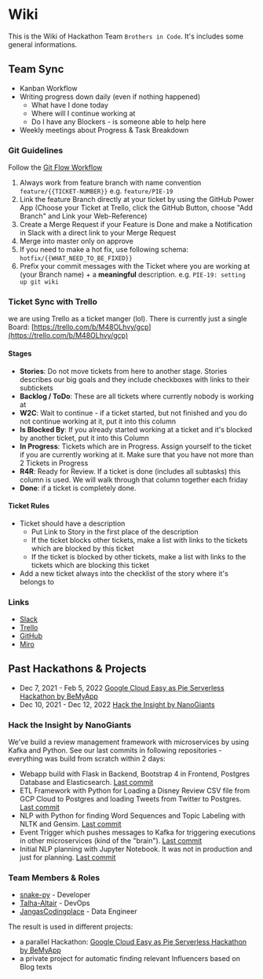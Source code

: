 # Wiki
This is the Wiki of Hackathon Team `Brothers in Code`. It's includes some general informations.

## Team Sync
- Kanban Workflow
- Writing progress down daily (even if nothing happened)
	- What have I done today
	- Where will I continue working at
	- Do I have any Blockers - is someone able to help here
- Weekly meetings about Progress & Task Breakdown

### Git Guidelines
Follow the [Git Flow Workflow](https://www.atlassian.com/git/tutorials/comparing-workflows/gitflow-workflow)
1. Always work from feature branch with name convention `feature/{{TICKET-NUMBER}}` e.g. `feature/PIE-19` 
2. Link the feature Branch directly at your ticket by using the GitHub Power App (Choose your Ticket at Trello, click the GitHub Button, choose "Add Branch" and Link your Web-Reference)
3. Create a Merge Request if your Feature is Done and make a Notification in Slack with a direct link to your Merge Request
4. Merge into master only on approve
5. If you need to make a hot fix, use following schema: `hotfix/{{WHAT_NEED_TO_BE_FIXED}}`
6. Prefix your commit messages with the Ticket where you are working at (your Branch name) + a **meaningful** description. e.g. `PIE-19: setting up git wiki` 

### Ticket Sync with Trello
we are using Trello as a ticket manger (lol). There is currently just a single Board: [https://trello.com/b/M48OLhvy/gcp](https://trello.com/b/M48OLhvy/gcp)

#### Stages
- **Stories**: Do not move tickets from here to another stage. Stories describes our big goals and they include checkboxes with links to their subtickets
- **Backlog / ToDo**: These are all tickets where currently nobody is working at
- **W2C**: Wait to continue - if a ticket started, but not finished and you do not continue working at it, put it into this column
- **Is Blocked By**: If you already started working at a ticket and it's blocked by another ticket, put it into this Column
- **In Progress**: Tickets which are in Progress. Assign yourself to the ticket if you are currently working at it. Make sure that you have not more than 2 Tickets in Progress
- **R4R**: Ready for Review. If a ticket is done (includes all subtasks) this column is used. We will walk through that column together each friday
- **Done**: if a ticket is completely done.

#### Ticket Rules
- Ticket should have a description
	- Put Link to Story in the first place of the description
	- If the ticket blocks other tickets, make a list with links to the tickets which are blocked by this ticket
	- If the ticket is blocked by other tickets, make a list with links to the tickets which are blocking this ticket
- Add a new ticket always into the checklist of the story where it's belongs to

### Links
- [Slack](https://join.slack.com/t/brothersincodegruppe/shared_invite/zt-10pfkhoh3-i7eqRaPHI1IZ8QQBkQxnCw)
- [Trello](https://trello.com/brothersincode2)
- [GitHub](https://github.com/JangasMonsterPlace)
- [Miro](https://miro.com/app/board/uXjVOZPHWTs=/?fromRedirect=1)

## Past Hackathons & Projects
- Dec 7, 2021 - Feb 5, 2022 [Google Cloud Easy as Pie Serverless Hackathon by BeMyApp](https://www.eventbrite.de/e/google-cloud-easy-as-pie-serverless-hackathon-tickets-224293908117?keep_tld=1)
- Dec 10, 2021 - Dec 12, 2022 [Hack the Insight by NanoGiants](https://www.eventbrite.de/e/hack-the-insight-online-hackathon-for-ux-and-product-enthusiasts-tickets-203829187587)


### Hack the Insight by NanoGiants
We've build a review management framework with microservices by using Kafka and Python. 
See our last commits in following repositories - everything was build from scratch within 2 days:
- Webapp build with Flask in Backend, Bootstrap 4 in Frontend, Postgres Database and Elasticsearch. [Last commit](https://github.com/JangasMonsterPlace/flask-webapp/tree/bcc0efd58252e6beb2ef590bdcaab327efdcfa9c)
- ETL Framework with Python for Loading a Disney Review CSV file from GCP Cloud to Postgres and loading Tweets from Twitter to Postgres. [Last commit](https://github.com/JangasMonsterPlace/api-source-etl-scripts/tree/94786d264ad86924a371f3586f61dea6d10a9a3a)
- NLP with Python for finding Word Sequences and Topic Labeling with NLTK and Gensim. [Last commit](https://github.com/JangasMonsterPlace/nlp-processing/tree/cc6e641274d60a7e328584dd1b9ca4444c1fcde3)
- Event Trigger which pushes messages to Kafka for triggering executions in other microservices (kind of the "brain"). [Last commit](https://github.com/JangasMonsterPlace/job-runner/tree/9f5e1e4ecfae9d3a56346d194fb576c8056b06d0)
- Initial NLP planning with Jupyter Notebook. It was not in production and just for planning. [Last commit](https://github.com/JangasMonsterPlace/initial-nlp/tree/ed76fe7cc8ba61b2d778b11e580b72f3c27290fa)

### Team Members & Roles
- [snake-py](https://github.com/snake-py) - Developer
- [Talha-Altair](https://github.com/Talha-Altair) - DevOps
- [JangasCodingplace](https://github.com/JangasCodingplace) - Data Engineer

The result is used in different projects:
- a parallel Hackathon: [Google Cloud Easy as Pie Serverless Hackathon by BeMyApp](https://www.eventbrite.de/e/google-cloud-easy-as-pie-serverless-hackathon-tickets-224293908117?keep_tld=1)
- a private project for automatic finding relevant Influencers based on Blog texts
